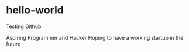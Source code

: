 # hello-world
Testing Github

Aspiring Programmer and Hacker
Hoping to have a working startup in the future
